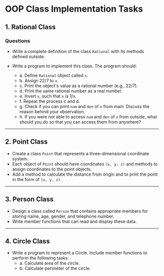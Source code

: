 # OOP Class Implementation Tasks

## 1. Rational Class

### Questions

- Write a complete definition of the class `Rational` with its methods defined outside.

- Write a program to implement this class. The program should:
  - a. Define `Rational` object called `x`.
  - b. Assign 22/7 to `x`.
  - c. Print the object's value as a rational number (e.g., 22/7).
  - d. Print the same rational number as a real number.
  - e. Invert `x`, such that `x` is 1/x.
  - f. Repeat the process c and d.
  - g. Check if you can print `num` and `den` of `x` from main. Discuss the reason behind your observation.
  - h. If you were not able to access `num` and `den` of `x` from outside, what should you do so that you can access them from anywhere?

---

## 2. Point Class

- Create a class `Point` that represents a three-dimensional coordinate system.
- Each object of `Point` should have coordinates `(x, y, z)` and methods to assign coordinates to the point objects.
- Add a method to calculate the distance from origin and to print the point in the form of `(x, y, z)`.

---

## 3. Person Class

- Design a class called `Person` that contains appropriate members for storing name, age, gender, and telephone number.
- Write member functions that can read and display these data.

---

## 4. Circle Class

- Write a program to represent a Circle. Include member functions to perform the following tasks:
  - a. Calculate area of the circle.
  - b. Calculate perimeter of the circle.
